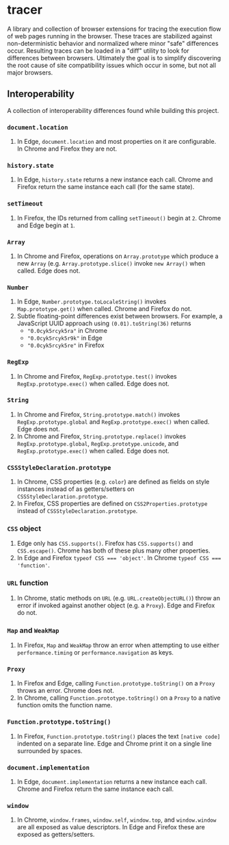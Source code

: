 # tracer

A library and collection of browser extensions for tracing the execution flow
of web pages running in the browser. These traces are stabilized against
non-deterministic behavior and normalized where minor "safe" differences occur.
Resulting traces can be loaded in a "diff" utility to look for differences
between browsers. Ultimately the goal is to simplify discovering the root cause
of site compatibility issues which occur in some, but not all major browsers.

## Interoperability

A collection of interoperability differences found while building this project.

### `document.location`

1. In Edge, `document.location` and most properties on it are configurable.
   In Chrome and Firefox they are not.

### `history.state`

1. In Edge, `history.state` returns a new instance each call.
   Chrome and Firefox return the same instance each call (for the same state).

### `setTimeout`

1. In Firefox, the IDs returned from calling `setTimeout()` begin at `2`.
   Chrome and Edge begin at `1`.

### `Array`

1. In Chrome and Firefox, operations on `Array.prototype` which produce a new
   `Array` (e.g. `Array.prototype.slice()` invoke `new Array()` when called.
   Edge does not.

### `Number`

1. In Edge, `Number.prototype.toLocaleString()` invokes `Map.prototype.get()`
   when called. Chrome and Firefox do not.
2. Subtle floating-point differences exist between browsers.
   For example, a JavaScript UUID approach using `(0.01).toString(36)` returns
   * `"0.0cyk5rcyk5ra"` in Chrome
   * `"0.0cyk5rcyk5r9k"` in Edge
   * `"0.0cyk5rcyk5re"` in Firefox

### `RegExp`

1. In Chrome and Firefox, `RegExp.prototype.test()` invokes
   `RegExp.prototype.exec()` when called. Edge does not.

### `String`

1. In Chrome and Firefox, `String.prototype.match()` invokes
   `RegExp.prototype.global` and `RegExp.prototype.exec()` when called.
   Edge does not.
2. In Chrome and Firefox, `String.prototype.replace()` invokes
   `RegExp.prototype.global`, `RegExp.prototype.unicode`, and
   `RegExp.prototype.exec()` when called. Edge does not.

### `CSSStyleDeclaration.prototype`

1. In Chrome, CSS properties (e.g. `color`) are defined as fields on style
   instances instead of as getters/setters on `CSSStyleDeclaration.prototype`.
2. In Firefox, CSS properties are defined on `CSS2Properties.prototype`
   instead of `CSSStyleDeclaration.prototype`.

### `CSS` object

1. Edge only has `CSS.supports()`. Firefox has `CSS.supports()` and
   `CSS.escape()`. Chrome has both of these plus many other properties.
2. In Edge and Firefox `typeof CSS === 'object'`.
   In Chrome `typeof CSS === 'function'`.

### `URL` function

1. In Chrome, static methods on `URL` (e.g. `URL.createObjectURL()`) throw an
   error if invoked against another object (e.g. a `Proxy`).
   Edge and Firefox do not.

### `Map` and `WeakMap`

1. In Firefox, `Map` and `WeakMap` throw an error when attempting to use either
   `performance.timing` or `performance.navigation` as keys.

### `Proxy`

1. In Firefox and Edge, calling `Function.prototype.toString()` on a `Proxy`
   throws an error. Chrome does not.
2. In Chrome, calling `Function.prototype.toString()` on a `Proxy` to a native
   function omits the function name.

### `Function.prototype.toString()`

1. In Firefox, `Function.prototype.toString()` places the text `[native code]`
   indented on a separate line. Edge and Chrome print it on a single line
   surrounded by spaces.

### `document.implementation`

1. In Edge, `document.implementation` returns a new instance each call.
   Chrome and Firefox return the same instance each call.

### `window`

1. In Chrome, `window.frames`, `window.self`, `window.top`, and `window.window`
   are all exposed as value descriptors. In Edge and Firefox these are exposed
   as getters/setters.
